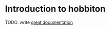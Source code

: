 # Introduction to hobbiton

TODO: write [great documentation](http://jacobian.org/writing/what-to-write/)
